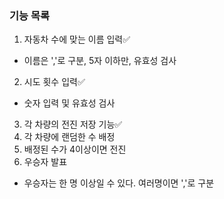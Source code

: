 ### 기능 목록

1. 자동차 수에 맞는 이름 입력✅

- 이름은 ','로 구분, 5자 이하만, 유효성 검사

2. 시도 횟수 입력✅

- 숫자 입력 및 유효성 검사

3. 각 차량의 전진 저장 기능✅
4. 각 차량에 랜덤한 수 배정
5. 배정된 수가 4이상이면 전진
6. 우승자 발표

- 우승자는 한 명 이상일 수 있다. 여러명이면 ','로 구분

